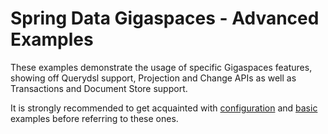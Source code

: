 Spring Data Gigaspaces - Advanced Examples
===================================

These examples demonstrate the usage of specific Gigaspaces features, showing off Querydsl support, Projection and Change APIs as well as Transactions and Document Store support.

It is strongly recommended to get acquainted with [configuration](/examples/configuration) and [basic](/examples/basic) examples before referring to these ones.